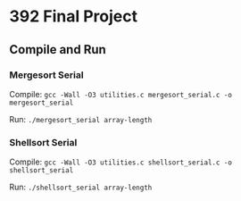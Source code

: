 # 392 Final Project

## Compile and Run

### Mergesort Serial

Compile: `gcc -Wall -O3 utilities.c mergesort_serial.c -o mergesort_serial`

Run: `./mergesort_serial array-length`

### Shellsort Serial

Compile: `gcc -Wall -O3 utilities.c shellsort_serial.c -o shellsort_serial`

Run: `./shellsort_serial array-length`